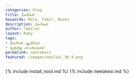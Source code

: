 ```yaml
---  
categories: blog  
title: நீலகேசி
keywords: More, Tamil, Books  
description: நீலகேசி
author: Tamilan  
layout: Ruby  
tags:     
- நீலகேசி ஆசிரியர்
- ஐஞ்சிறு காப்பியங்கள்
permalink: neelakesi  
featured: /images/noolkal_96_6.png  
---  
```

{% include install_nool.md %} 
{% include neelakesi.md %} 
